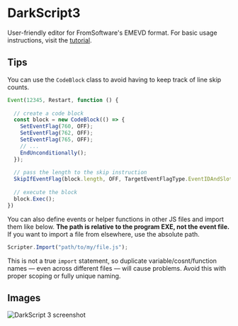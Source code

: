 # DarkScript3

User-friendly editor for FromSoftware's EMEVD format. For basic usage instructions, visit the [tutorial](http://soulsmodding.wikidot.com/tutorial:learning-how-to-use-emevd).

## Tips

You can use the `CodeBlock` class to avoid having to keep track of line skip counts.

```js
Event(12345, Restart, function () {
  
  // create a code block
  const block = new CodeBlock(() => {
    SetEventFlag(760, OFF);
    SetEventFlag(762, OFF);
    SetEventFlag(765, OFF);
    // ...
    EndUnconditionally();
  });
  
  // pass the length to the skip instruction
  SkipIfEventFlag(block.length, OFF, TargetEventFlagType.EventIDAndSlotNumber, 12345000);
  
  // execute the block
  block.Exec();
})
```

You can also define events or helper functions in other JS files and import them like below. **The path is relative to the program EXE, not the event file.** If you want to import a file from elsewhere, use the absolute path.

```js
Scripter.Import("path/to/my/file.js");
```

This is not a true `import` statement, so duplicate variable/cosnt/function names –– even across different files –– will cause problems. Avoid this with proper scoping or fully unique naming.


## Images
![DarkScript 3 screenshot](https://i.imgur.com/mKBkZuk.png)

